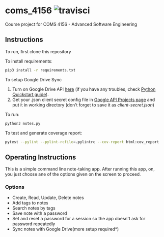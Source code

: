 # coms_4156 ![travisci](https://travis-ci.com/s4chin/coms_4156.svg?token=3tkeMeV6pyEjAXfzc7xZ&branch=master)

Course project for COMS 4156 - Advanced Software Engineering

## Instructions
To run, first clone this repository

To install requirements:
```sh
pip3 install -r requirements.txt
```
To setup Google Drive Sync 
1) Turn on Google Drive API [here] (if you have any troubles, check [Python Quickstart guide]).
2) Get your .json client secret config file in [Google API Projects page] and put it in working directory (don't forget to save it as *client-secret.json*)

To run:
```sh
python3 notes.py
```
To test and generate coverage report:
```sh
pytest --pylint --pylint-rcfile=.pylintrc --cov-report html:cov_report --cov=. test_notes.py test_crypto.py
```

## Operating Instructions
This is a simple command line note-taking app. After running this app, on, you just choose ane of the options given on the screen to proceed.

### Options
- Create, Read, Update, Delete notes
- Add tags to notes
- Search notes by tags
- Save note with a password
- Set and reset a password for a session so the app doesn't ask for password repeatedly
- Sync notes with Google Drive(more setup required*)

[here]: https://console.developers.google.com/flows/enableapi?apiid=drive
[Python Quickstart guide]: https://developers.google.com/drive/v3/web/quickstart/python
[Google API Projects page]: https://console.developers.google.com/iam-admin/projects

